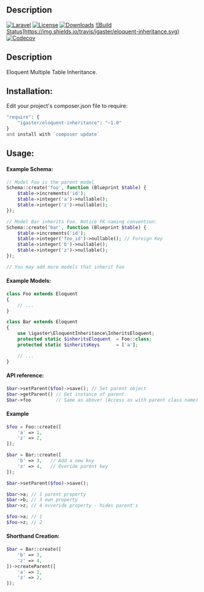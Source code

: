 ## Description
[![Laravel](https://img.shields.io/badge/Laravel-5.x-orange.svg)](http://laravel.com)
[![License](http://img.shields.io/badge/license-MIT-brightgreen.svg)](https://tldrlegal.com/license/mit-license)
[![Downloads](https://img.shields.io/packagist/dt/igaster/eloquent-inheritance.svg)](https://packagist.org/packages/igaster/eloquent-inheritance)
[![Build Status]https://img.shields.io/travis/igaster/eloquent-inheritance.svg)](https://travis-ci.org/igaster/eloquent-inheritance)
[![Codecov](https://img.shields.io/codecov/c/github/igaster/eloquent-inheritance.svg)](https://codecov.io/github/igaster/eloquent-inheritance)

## Description
Eloquent Multiple Table Inheritance.

## Installation:

Edit your project's composer.json file to require:

```php
"require": {
    "igaster/eloquent-inheritance": "~1.0"
}
and install with `composer update`
```

## Usage:

#### Example Schema:

```php
// Model Foo is the parent model
Schema::create('foo', function (Blueprint $table) {
    $table->increments('id');
    $table->integer('a')->nullable();
    $table->integer('z')->nullable();
});

// Model Bar inherits Foo. Notice FK naming convention:
Schema::create('bar', function (Blueprint $table) {
    $table->increments('id');
    $table->integer('foo_id')->nullable(); // Foreign Key 
    $table->integer('b')->nullable();
    $table->integer('z')->nullable();
});

// You may add more models that inherit Foo
```

#### Example Models:

```php
class Foo extends Eloquent
{
	// ...
}

class Bar extends Eloquent
{
	use \igaster\EloquentInheritance\InheritsEloquent;
	protected static $inheritsEloquent 	= Foo::class;
	protected static $inheritsKeys 		= ['a'];

	// ...
}
```

#### API reference:

```php
$bar->setParent($foo)->save(); // Set parent object
$bar->getParent() // Get instance of parent
$bar->foo 		  // Same as above! (Access as with parent class name)
```

####  Example

```php
$foo = Foo::create([
    'a' => 1,
    'z' => 2,
]);

$bar = Bar::create([
    'b' => 3,	// Add a new key
    'z' => 4,	// Overide parent key
]);

$bar->setParent($foo)->save();

$bar->a; // 1 parent property
$bar->b; // 3 own property
$bar->z; // 4 ovveride property - hides parent's

$foo->a; // 1
$foo->z; // 2

```

#### Shorthand Creation:

```php
$bar = Bar::create([
    'b' => 3,
    'z' => 4,
])->createParent([
    'a' => 1,
    'z' => 2,
]);
```
